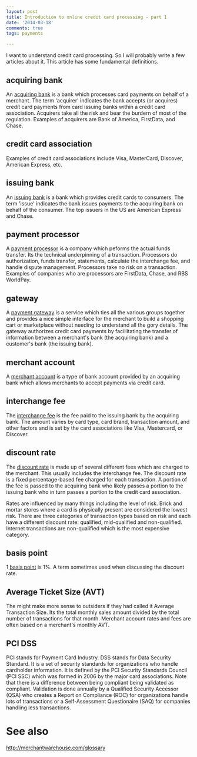 ```yaml
---
layout: post
title: Introduction to online credit card processing - part 1
date: '2014-03-18'
comments: true
tags: payments

---
```


I want to understand credit card processing.  So I will probably write a few
articles about it.  This article has some fundamental definitions.

## acquiring bank

An [acquiring bank](https://en.wikipedia.org/wiki/Acquiring_bank) is a bank
which processes card payments on behalf of a merchant.  The term 'acquirer'
indicates the bank accepts (or acquires) credit card payments from card
issuing banks within a credit card association.  Acquirers take all the risk
and bear the burdern of most of the regulation.  Examples of acquirers are
Bank of America, FirstData, and Chase.

## credit card association

Examples of credit card associations include Visa, MasterCard, Discover,
American Express, etc.

## issuing bank

An [issuing bank](https://en.wikipedia.org/wiki/Issuing_bank) is a bank which
provides credit cards to consumers.  The term 'issue' indicates the bank issues
payments to the acquiring bank on behalf of the consumer.  The top issuers in
the US are American Express and Chase.

## payment processor

A [payment processor](http://storecoach.com/blog/whats-difference-between-payment-processor-gateway/)
is a company which peforms the actual funds transfer.  Its the technical
underpinning of a transaction.  Processors do authorization, funds transfer,
statements, calculate the interchange fee, and handle dispute management.
Processors take no risk on a transaction.  Examples of companies who are
processors are FirstData, Chase, and RBS WorldPay.

## gateway

A [payment gateway](https://en.wikipedia.org/wiki/Payment_gateway) is a service
which ties all the various groups together and provides a nice simple interface for
the merchant to build a shopping cart or marketplace without needing to
understand all the gory details.  The gateway authorizes credit card payments
by facillitating the transfer of information between a merchant's bank (the
acquiring bank) and a customer's bank (the issuing bank).

## merchant account

A [merchant account](https://en.wikipedia.org/wiki/Merchant_account) is a type
of bank account provided by an acquiring bank which allows merchants to accept
payments via credit card.

## interchange fee

The [interchange fee](https://en.wikipedia.org/wiki/Interchange_fee) is
the fee paid to the issuing bank by the acquiring bank.  The amount varies by
card type, card brand, transaction amount, and other factors and is set by the
card associations like Visa, Mastercard, or Discover.

## discount rate

The [discount rate](http://merchantwarehouse.com/understanding-merchant-account-discount-rates) 
is made up of several different fees which are charged to the merchant.  This
usually includes the interchange fee.  The discount rate is a fixed
percentage-based fee charged for each transaction.  A portion of the fee is
passed to the acquiring bank who likely passes a portion to the issuing bank
who in turn passes a portion to the credit card association.  

Rates are influenced by many things including the level of risk. Brick and
mortar stores where a card is physically present are considered the lowest
risk.  There are three categories of transaction types based on risk and each
have a different discount rate: qualified, mid-qualified and non-qualified.
Internet transactions are non-qualified which is the most expensive category.

## basis point

1 [basis point](https://en.wikipedia.org/wiki/Merchant_account#Terms_to_know)
is 1%.  A term sometimes used when discussing the discount rate.

## Average Ticket Size (AVT)

The might make more sense to outsiders if they had called it Average
Transaction Size.  Its the total monthly sales amount divided by the total
number of transactions for that month.  Merchant account rates and fees are
often based on a merchant's monthly AVT.

## PCI DSS

PCI stands for Payment Card Industry.  DSS stands for Data Security Standard.
It is a set of security standards for organizations who handle cardholder
information.  It is defined by the PCI Security Standards Council (PCI SSC)
which was formed in 2006 by the major card associations.  Note that there is a
difference between being compliant being validated as compliant.  Validation is
done annually by a Qualified Security Accessor (QSA) who creates a Report on
Compliance (ROC) for organizations handle lots of transactions or a
Self-Assessment Questionaire (SAQ) for companies handling less transactions.

# See also

http://merchantwarehouse.com/glossary
